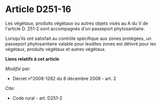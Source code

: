 # Article D251-16

Les végétaux, produits végétaux ou autres objets visés au A du V de l'article D. 251-2 sont accompagnés d'un passeport
phytosanitaire. 

Lorsqu'ils ont satisfait au contrôle spécifique aux zones protégées, un passeport phytosanitaire valable pour lesdites zones
est délivré pour les végétaux, produits végétaux et autres végétaux.

**Liens relatifs à cet article**

_Modifié par_:

  - Décret n°2008-1282 du 8 décembre 2008 - art. 2

_Cite_:

  - Code rural - art. D251-2
